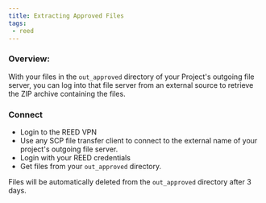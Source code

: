 ```yaml
---
title: Extracting Approved Files
tags:
 - reed
---
```


### Overview:

With your files in the `out_approved` directory of your Project's outgoing file server, you can log into that file server from an external source to retrieve the ZIP archive containing the files.

### Connect

* Login to the REED VPN
* Use any SCP file transfer client to connect to the external name of your project's outgoing file server.
* Login with your REED credentials
* Get files from your `out_approved` directory.

Files will be automatically deleted from the `out_approved` directory after 3 days.
